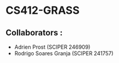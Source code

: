 # CS412-GRASS

## Collaborators :
- Adrien Prost (SCIPER 246909)
- Rodrigo Soares Granja (SCIPER 241757)
